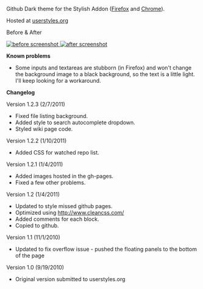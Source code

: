 Github Dark theme for the Stylish Addon ([Firefox][1] and [Chrome][2]).

Hosted at [userstyles.org][3]

Before & After

 [ ![before screenshot][4] ][5] [ ![after screenshot][6] ][7]

**Known problems**

* Some inputs and textareas are stubborn (in Firefox) and won't change the background image to a black background, so the text is a little light. I'll keep looking for a workaround.

**Changelog**

Version 1.2.3 (2/7/2011)

* Fixed file listing background.
* Added style to search autocomplete dropdown.
* Styled wiki page code.

Version 1.2.2 (1/10/2011)

* Added CSS for watched repo list.

Version 1.2.1 (1/4/2011)

* Added images hosted in the gh-pages.
* Fixed a few other problems.

Version 1.2 (1/4/2011)

* Updated to style missed github pages.
* Optimized using http://www.cleancss.com/
* Added comments for each block.
* Copied to github.

Version 1.1 (11/1/2010)

* Updated to fix overflow issue - pushed the floating panels to the bottom of the page

Version 1.0 (9/19/2010)

* Original version submitted to userstyles.org


  [1]: https://addons.mozilla.org/en-US/firefox/addon/2108/
  [2]: https://chrome.google.com/extensions/detail/fjnbnpbmkenffdnngjfgmeleoegfcffe
  [3]: http://userstyles.org/styles/37035
  [4]: http://mottie.github.com/Github-Dark/images/before_th.jpg
  [5]: http://mottie.github.com/Github-Dark/images/before.jpg
  [6]: http://mottie.github.com/Github-Dark/images/after_th.jpg
  [7]: http://mottie.github.com/Github-Dark/images/after.jpg
